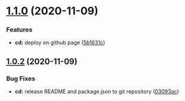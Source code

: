# [1.1.0](https://github.com/desaintvincent/starter/compare/v1.0.2...v1.1.0) (2020-11-09)


### Features

* **cd:** deploy on github page ([5b1631c](https://github.com/desaintvincent/starter/commit/5b1631cb8cfcf9d85151603cae19f39f280c44db))

## [1.0.2](https://github.com/desaintvincent/starter/compare/v1.0.1...v1.0.2) (2020-11-09)


### Bug Fixes

* **cd:** release README and package.json to git repository ([03093ac](https://github.com/desaintvincent/starter/commit/03093acea231b1ef8e87d84a688912545fe66810))
